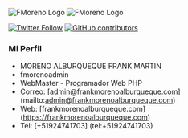 ![FMoreno Logo](https://frankmorenoalburqueque.com/images/logo.png) ![FMoreno Logo](https://frankmorenoalburqueque.com/images/ico.png)

[![Twitter Follow](https://img.shields.io/twitter/follow/sendgrid.svg?style=social&label=Follow)](https://twitter.com/FrankMartinMor1)
[![GitHub contributors](https://img.shields.io/github/contributors/sendgrid/sendgrid-php.svg)](https://frankmorenoalburqueque.com)

### Mi Perfil

- MORENO ALBURQUEQUE FRANK MARTIN
- fmorenoadmin
- WebMaster - Programador Web PHP
- Correo: [admin@frankmorenoalburqueque.com] (mailto:admin@frankmorenoalburqueque.com)
- Web: [frankmorenoalburqueque.com] (https://frankmorenoalburqueque.com)
- Tel: [+51924741703] (tel:+51924741703)
